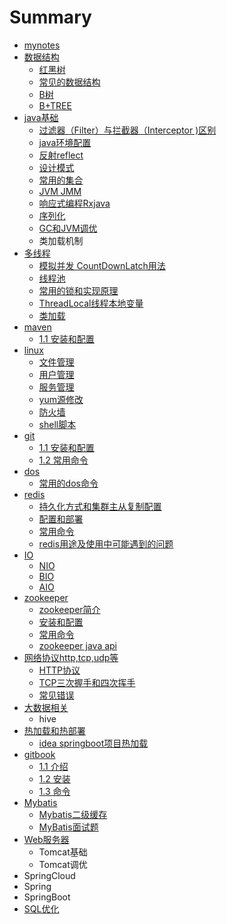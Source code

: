 # Summary

* [mynotes](README.md)
* [数据结构](shu-ju-jie-gou.md)
  * [红黑树](shu-ju-jie-gou/hong-hei-shu.md)
  * [常见的数据结构](shu-ju-jie-gou/chang-jian-de-shu-ju-jie-gou.md)
  * [B树](shu-ju-jie-gou/bshu.md)
  * [B+TREE](shu-ju-jie-gou/b+tree.md)
* [java基础](javaji-chu.md)
  * [过滤器（Filter）与拦截器（Interceptor \)区别](javaji-chu/guo-lv-qi-ff08-filterff09-yu-lan-jie-qi-ff08-interceptor-qu-bie.md)
  * [java环境配置](javaji-chu/javahuan-jing-pei-zhi.md)
  * [反射reflect](javaji-chu/fan-shereflect.md)
  * [设计模式](javaji-chu/she-ji-mo-shi.md)
  * [常用的集合](javaji-chu/chang-yong-de-ji-he.md)
  * [JVM JMM](javaji-chu/jvm-jmm.md)
  * [响应式编程Rxjava](javaji-chu/xiang-ying-shi-bian-cheng-rxjava.md)
  * [序列化](javaji-chu/xu-lie-hua.md)
  * [GC和JVM调优](javaji-chu/gche-jvm-diao-you.md)
  * 类加载机制
* [多线程](duo-xian-cheng.md)
  * [模拟并发 CountDownLatch用法](duo-xian-cheng/mo-ni-bing-fa-countdownlatch-yong-fa.md)
  * [线程池](duo-xian-cheng/xian-cheng-chi.md)
  * [常用的锁和实现原理](duo-xian-cheng/chang-yong-de-suo-he-shi-xian-yuan-li.md)
  * [ThreadLocal线程本地变量](duo-xian-cheng/threadlocalxian-cheng-ben-di-bian-liang.md)
  * [类加载](duo-xian-cheng/lei-jia-zai.md)
* [maven](maven.md)
  * [1.1 安装和配置](maven/11-an-zhuang-he-pei-zhi.md)
* [linux](linux.md)
  * [文件管理](linux/linuxwen-jian-xiang-guan-ming-ling.md)
  * [用户管理](linux/yong-hu-guan-li.md)
  * [服务管理](linux/fu-wu-guan-li.md)
  * [yum源修改](linux/yumyuan-xiu-gai.md)
  * [防火墙](linux/fang-huo-qiang.md)
  * [shell脚本](linux/shelljiao-ben.md)
* [git](git.md)
  * [1.1 安装和配置](git/11-an-zhuang-he-pei-zhi.md)
  * [1.2 常用命令](git/12-chang-yong-ming-ling.md)
* [dos](dos.md)
  * [常用的dos命令](dos/chang-yong-de-dos-ming-ling.md)
* [redis](redis.md)
  * [持久化方式和集群主从复制配置](redis/chi-jiu-hua-fang-shi.md)
  * [配置和部署](redis/pei-zhi-he-bu-shu.md)
  * [常用命令](redis/chang-yong-ming-ling.md)
  * [redis用途及使用中可能遇到的问题](redis/redisyong-tu-ji-shi-yong-zhong-ke-neng-yu-dao-de-wen-ti.md)
* [IO](io.md)
  * [NIO](io/nio.md)
  * [BIO](io/bio.md)
  * [AIO](io/aio.md)
* [zookeeper](zookeeper.md)
  * [zookeeper简介](zookeeper/zookeeperjian-jie.md)
  * [安装和配置](zookeeper/an-zhuang-he-pei-zhi.md)
  * [常用命令](zookeeper/chang-yong-ming-ling.md)
  * [zookeeper java api](zookeeper/zookeeper-java-api.md)
* [网络协议http,tcp,udp等](wang-luo-xie-yi-http-tcp-udp-deng.md)
  * [HTTP协议](wang-luo-xie-yi-http-tcp-udp-deng/httpxie-yi.md)
  * [TCP三次握手和四次挥手](wang-luo-xie-yi-http-tcp-udp-deng/tcpsan-ci-wo-shou-he-si-ci-hui-shou.md)
  * [常见错误](wang-luo-xie-yi-http-tcp-udp-deng/chang-jian-cuo-wu.md)
* [大数据相关](da-shu-ju-xiang-guan.md)
  * hive
* [热加载和热部署](re-jia-zai-he-re-bu-shu.md)
  * [idea springboot项目热加载](re-jia-zai-he-re-bu-shu/idea-springbootxiang-mu-re-jia-zai.md)
* [gitbook](gitbook.md)
  * [1.1 介绍](/gitbook/11-jie-shao.md)
  * [1.2 安装](/gitbook/12-an-zhuang.md)
  * [1.3 命令](gitbook/13-ming-ling.md)
* [Mybatis](mybatis.md)
  * [Mybatis二级缓存](mybatis/mybatiser-ji-huan-cun.md)
  * [MyBatis面试题](mybatis/mybatismian-shi-ti.md)
* [Web服务器](webfu-wu-qi.md)
  * Tomcat基础
  * Tomcat调优
* SpringCloud
* Spring
* SpringBoot
* [SQL优化](sql.md)

